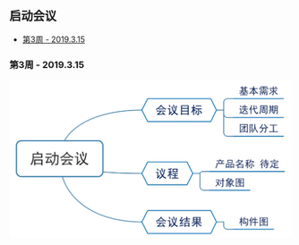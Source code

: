 ## 启动会议

+ [第3周 - 2019.3.15](#3)

### <span id="3">第3周 - 2019.3.15</span>

![第3周](https://github.com/swsad/Dashboard/raw/master/imgs/x1-meeting-records/第3周.jpg)



